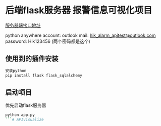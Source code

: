 # 后端flask服务器 报警信息可视化项目

[服务器端接口地址](127.0.0.1)

python anywhere account:
outlook mail: hik_alarm_apitest@outlook.com
password: Hik123456  (两个密码都是这个)

## 使用到的插件安装

```bash
安装python
pip install flask flask_sqlalchemy
```

## 启动项目
优先启动flask服务器
```bash
python app.py
```# APIvisualize
